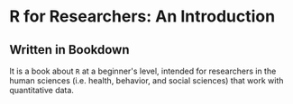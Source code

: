 # R for Researchers: An Introduction
## Written in Bookdown

It is a book about `R` at a beginner's level, intended for researchers in the human sciences (i.e. health, behavior, and social sciences) that work with quantitative data.
